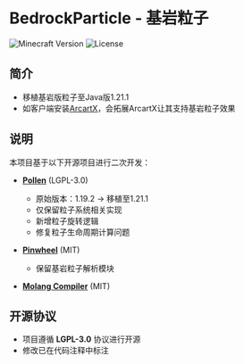 # BedrockParticle - 基岩粒子
![Minecraft Version](https://img.shields.io/badge/Minecraft-1.21.1-brightgreen)
![License](https://img.shields.io/badge/License-LGPLv3-blue)

## 简介
- 移植基岩版粒子至Java版1.21.1
- 如客户端安装[ArcartX](https://arcartx.com/)，会拓展ArcartX让其支持基岩粒子效果

## 说明
本项目基于以下开源项目进行二次开发：
- **[Pollen](https://github.com/MoonflowerTeam/pollen)** (LGPL-3.0)
    - 原始版本：1.19.2 → 移植至1.21.1
    - 仅保留粒子系统相关实现
    - 新增粒子旋转逻辑
    - 修复粒子生命周期计算问题

- **[Pinwheel](https://github.com/Ocelot5836/pinwheel)** (MIT)
    - 保留基岩粒子解析模块

- **[Molang Compiler](https://github.com/Ocelot5836/molang-compiler)** (MIT)

## 开源协议
- 项目遵循 **LGPL-3.0** 协议进行开源
- 修改已在代码注释中标注


